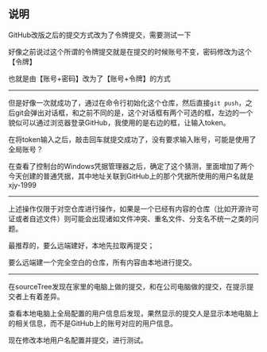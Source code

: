 ## 说明
GitHub改版之后的提交方式改为了令牌提交，需要测试一下

好像之前说过这个所谓的令牌提交就是在提交的时候账号不变，密码修改为这个【令牌】

也就是由【账号+密码】改为了【账号+令牌】的方式

<hr />

但是好像一次就成功了，通过在命令行初始化这个仓库，然后直接`git push`，之后git会弹出对话框，和之前不同的是，这个对话框有两个可选的框，左边的一个貌似可以通过浏览器登录GitHub，我使用的是右边的框，让输入token。

在将token输入之后，敲击回车就提交成功了，没有要求输入账号，可能是使用了全局账号？

在查看了控制台的Windows凭据管理器之后，确定了这个猜测，里面增加了两个今天创建的普通凭据，其中地址关联到GitHub上的那个凭据所使用的用户名就是xjy-1999

<hr />

上述操作仅限于对空仓库进行操作，如果是一个已经有内容的仓库（比如开源许可证或者自述文件）则可能会出现诸如文件冲突、重名文件、分支名不统一之类的问题。

最推荐的，要么远端建好，本地先拉取再提交；

要么远端建一个完全空白的仓库，所有内容由本地进行提交。


<hr />
在sourceTree发现在家里的电脑上做的提交，和在公司电脑做的提交，在提示提交者上有着差异。

查看本地电脑上全局配置的用户信息后发现，果然显示的提交人是显示本地电脑上的相关信息，而不是GitHub上的账号对应的用户信息。

现在修改本地用户名配置并提交，进行测试。